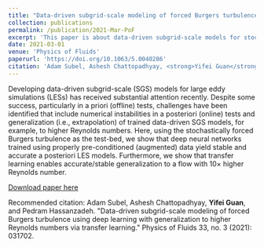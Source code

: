 ```yaml
---
title: "Data-driven subgrid-scale modeling of forced Burgers turbulence using deep learning with generalization to higher Reynolds numbers via transfer learning"
collection: publications
permalink: /publication/2021-Mar-PoF
excerpt: 'This paper is about data-driven subgrid-scale models for stochastic Burgers system.'
date: 2021-03-01
venue: 'Physics of Fluids'
paperurl: 'https://doi.org/10.1063/5.0040286'
citation: 'Adam Subel, Ashesh Chattopadhyay, <strong>Yifei Guan</strong>, and Pedram Hassanzadeh. "Data-driven subgrid-scale modeling of forced Burgers turbulence using deep learning with generalization to higher Reynolds numbers via transfer learning." Physics of Fluids 33, no. 3 (2021): 031702.'
---
```

Developing data-driven subgrid-scale (SGS) models for large eddy simulations (LESs) has received substantial attention recently. Despite some success, particularly in a priori (offline) tests, challenges have been identified that include numerical instabilities in a posteriori (online) tests and generalization (i.e., extrapolation) of trained data-driven SGS models, for example, to higher Reynolds numbers. Here, using the stochastically forced Burgers turbulence as the test-bed, we show that deep neural networks trained using properly pre-conditioned (augmented) data yield stable and accurate a posteriori LES models. Furthermore, we show that transfer learning enables accurate/stable generalization to a flow with 10× higher Reynolds number.

[Download paper here](https://doi.org/10.1063/5.0040286)

Recommended citation: Adam Subel, Ashesh Chattopadhyay, <strong>Yifei Guan</strong>, and Pedram Hassanzadeh. "Data-driven subgrid-scale modeling of forced Burgers turbulence using deep learning with generalization to higher Reynolds numbers via transfer learning." Physics of Fluids 33, no. 3 (2021): 031702.

